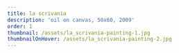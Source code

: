 ```yaml
---
title: la scrivania
description: 'oil on canvas, 50x60, 2009'
order: 1
thumbnail: /assets/la_scrivania-painting-1.jpg
thumbnailOnHover: /assets/la_scrivania-painting-2.jpg
---
```


